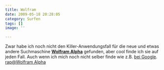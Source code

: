 ```yaml
---
title: Wolfram
date: 2009-05-18 20:28:05
category: Surfen
tags: []
image: ''

---
```


Zwar habe ich noch nicht den Killer-Anwendungsfall für die neue und etwas andere Suchmaschine [**Wolfram Alpha**](http://www.wolframalpha.com/) gefunden, aber cool finde ich sie auf jeden Fall. Auch wenn ich mich noch nicht selber finde wie z.B. [bei Google](http://www.google.de/search?q=misanthrop).  
[rap@Wolfram Alpha](http://www.wolframalpha.com/input/?i=rap)
